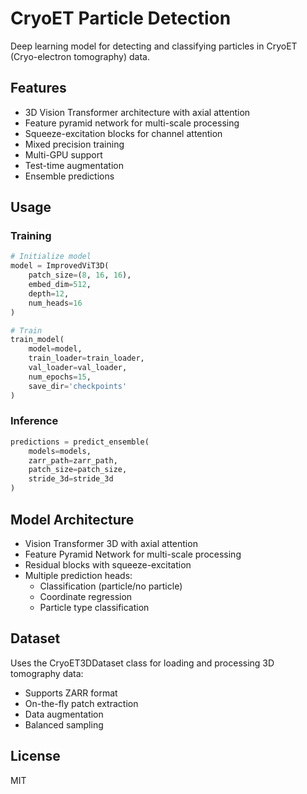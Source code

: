 # CryoET Particle Detection

Deep learning model for detecting and classifying particles in CryoET (Cryo-electron tomography) data.

## Features

- 3D Vision Transformer architecture with axial attention
- Feature pyramid network for multi-scale processing
- Squeeze-excitation blocks for channel attention
- Mixed precision training
- Multi-GPU support
- Test-time augmentation
- Ensemble predictions


## Usage

### Training

```python
# Initialize model
model = ImprovedViT3D(
    patch_size=(8, 16, 16),
    embed_dim=512,
    depth=12,
    num_heads=16
)

# Train
train_model(
    model=model,
    train_loader=train_loader,
    val_loader=val_loader,
    num_epochs=15,
    save_dir='checkpoints'
)
```

### Inference

```python
predictions = predict_ensemble(
    models=models,
    zarr_path=zarr_path,
    patch_size=patch_size,
    stride_3d=stride_3d
)
```

## Model Architecture

- Vision Transformer 3D with axial attention
- Feature Pyramid Network for multi-scale processing
- Residual blocks with squeeze-excitation
- Multiple prediction heads:
  - Classification (particle/no particle)
  - Coordinate regression
  - Particle type classification

## Dataset

Uses the CryoET3DDataset class for loading and processing 3D tomography data:

- Supports ZARR format
- On-the-fly patch extraction
- Data augmentation
- Balanced sampling

## License

MIT
